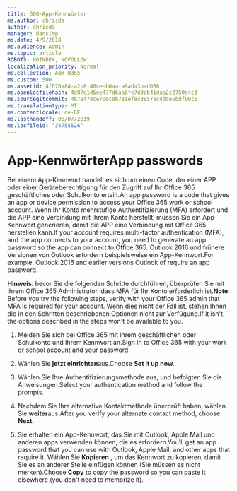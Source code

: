 ```yaml
---
title: 500-App-Kennwörter
ms.author: chrisda
author: chrisda
manager: dansimp
ms.date: 4/9/2018
ms.audience: Admin
ms.topic: article
ROBOTS: NOINDEX, NOFOLLOW
localization_priority: Normal
ms.collection: Adm_O365
ms.custom: 500
ms.assetid: 4f670a84-a2b8-48ce-b0aa-a9ada3bad066
ms.openlocfilehash: 4d87e1d5ee477d6aa0fe7d0cb41daa2c2750d4c3
ms.sourcegitcommit: 4b7e478ce700c0b781efec3857ac4dce5bdf00c6
ms.translationtype: MT
ms.contentlocale: de-DE
ms.lasthandoff: 06/07/2019
ms.locfileid: "34755526"
---
```

# <a name="app-passwords"></a><span data-ttu-id="e6a48-102">App-Kennwörter</span><span class="sxs-lookup"><span data-stu-id="e6a48-102">App passwords</span></span>

<span data-ttu-id="e6a48-103">Bei einem App-Kennwort handelt es sich um einen Code, der einer APP oder einer Geräteberechtigung für den Zugriff auf Ihr Office 365 geschäftliches oder Schulkonto erteilt.</span><span class="sxs-lookup"><span data-stu-id="e6a48-103">An app password is a code that gives an app or device permission to access your Office 365 work or school account.</span></span> <span data-ttu-id="e6a48-104">Wenn Ihr Konto mehrstufige Authentifizierung (MFA) erfordert und die APP eine Verbindung mit Ihrem Konto herstellt, müssen Sie ein App-Kennwort generieren, damit die APP eine Verbindung mit Office 365 herstellen kann.</span><span class="sxs-lookup"><span data-stu-id="e6a48-104">If your account requires multi-factor authentication (MFA), and the app connects to your account, you need to generate an app password so the app can connect to Office 365.</span></span> <span data-ttu-id="e6a48-105">Outlook 2016 und frühere Versionen von Outlook erfordern beispielsweise ein App-Kennwort.</span><span class="sxs-lookup"><span data-stu-id="e6a48-105">For example, Outlook 2016 and earlier versions Outlook of require an app password.</span></span>

 <span data-ttu-id="e6a48-106">**Hinweis**: bevor Sie die folgenden Schritte durchführen, überprüfen Sie mit Ihrem Office 365 Administrator, dass MFA für Ihr Konto erforderlich ist.</span><span class="sxs-lookup"><span data-stu-id="e6a48-106">**Note**: Before you try the following steps, verify with your Office 365 admin that MFA is required for your account.</span></span> <span data-ttu-id="e6a48-107">Wenn dies nicht der Fall ist, stehen Ihnen die in den Schritten beschriebenen Optionen nicht zur Verfügung.</span><span class="sxs-lookup"><span data-stu-id="e6a48-107">If it isn't, the options described in the steps won't be available to you.</span></span>

1. <span data-ttu-id="e6a48-108">Melden Sie sich bei Office 365 mit ihrem geschäftlichen oder Schulkonto und Ihrem Kennwort an.</span><span class="sxs-lookup"><span data-stu-id="e6a48-108">Sign in to Office 365 with your work or school account and your password.</span></span>

2. <span data-ttu-id="e6a48-109">Wählen Sie **jetzt einrichten**aus.</span><span class="sxs-lookup"><span data-stu-id="e6a48-109">Choose **Set it up now**.</span></span>

3. <span data-ttu-id="e6a48-110">Wählen Sie Ihre Authentifizierungsmethode aus, und befolgten Sie die Anweisungen.</span><span class="sxs-lookup"><span data-stu-id="e6a48-110">Select your authentication method and follow the prompts.</span></span>

4. <span data-ttu-id="e6a48-111">Nachdem Sie Ihre alternative Kontaktmethode überprüft haben, wählen Sie **weiter**aus.</span><span class="sxs-lookup"><span data-stu-id="e6a48-111">After you verify your alternate contact method, choose **Next**.</span></span>

5. <span data-ttu-id="e6a48-112">Sie erhalten ein App-Kennwort, das Sie mit Outlook, Apple Mail und anderen apps verwenden können, die es erfordern.</span><span class="sxs-lookup"><span data-stu-id="e6a48-112">You'll get an app password that you can use with Outlook, Apple Mail, and other apps that require it.</span></span> <span data-ttu-id="e6a48-113">Wählen Sie **Kopieren** , um das Kennwort zu kopieren, damit Sie es an anderer Stelle einfügen können (Sie müssen es nicht merken).</span><span class="sxs-lookup"><span data-stu-id="e6a48-113">Choose **Copy** to copy the password so you can paste it elsewhere (you don't need to memorize it).</span></span>
